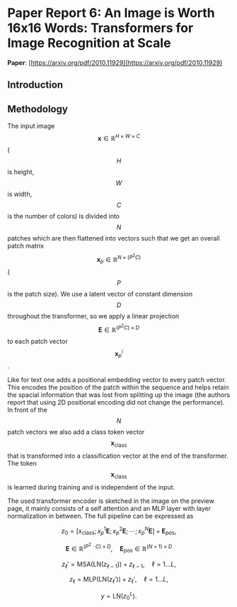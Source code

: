 # Paper Report 6: An Image is Worth 16x16 Words: Transformers for Image Recognition at Scale

**Paper**: [https://arxiv.org/pdf/2010.11929](https://arxiv.org/pdf/2010.11929)

## Introduction


## Methodology

The input image $$ \mathbf{x} \in \mathbb{R}^{H\times W\times C}$$ ($$ H$$ is height, $$ W$$ is width, $$ C$$ is the number of colors) is
divided into $$N$$ patches which are then flattened into vectors such that we get an overall patch matrix $$  \mathbf{x}_p \in \mathbb{R}^{N \times (P^2 C)} $$ ($$ P$$ is the patch size).
We use a latent vector of constant dimension $$D$$ throughout the transformer, so we apply a linear projection $$\mathbf{E} \in \mathbb{R}^{(P^2 C) \times D}$$ to each
patch vector $$ \mathbf{x}_p^i $$.

Like for text one adds a positional embedding vector to every patch vector. This encodes the position of the patch within the sequence and helps retain the spacial information
that was lost from splitting up the image (the authors report that using 2D positional encoding did not change the performance). In front of the $$N$$ patch vectors we also 
add a class token vector $$\mathbf{x}_{\text{class}}$$ that is transformed into a classification vector at the end of the transformer. The token $$\mathbf{x}_{\text{class}}$$ is
learned during training and is independent of the input.

The used transformer encoder is sketched in the image on the preview page, it mainly consists of a self attention and an MLP layer with layer normalization in between.
The full pipeline can be expressed as 

$$z_0 = \left[ x_{\text{class}}; x_p^1 \mathbf{E}; x_p^2 \mathbf{E}; \cdots ; x_p^N \mathbf{E} \right] + \mathbf{E}_{\text{pos}}, $$

$$\mathbf{E} \in \mathbb{R}^{(P^2 \cdot C) \times D}, \quad \mathbf{E}_{\text{pos}} \in \mathbb{R}^{(N+1) \times D} $$

$$z_\ell' = \text{MSA}(\text{LN}(z_{\ell-1})) + z_{\ell-1}, \quad \ell = 1 \dots L, $$

$$z_\ell = \text{MLP}(\text{LN}(z_\ell')) + z_\ell', \quad \ell = 1 \dots L, $$

$$ y = \text{LN}(z_0^L).$$


